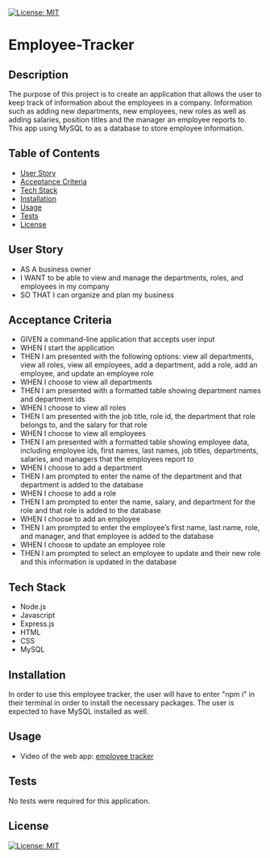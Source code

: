 [![License: MIT](https://img.shields.io/badge/License-MIT-blue.svg)](https://opensource.org/licenses/MIT)

# Employee-Tracker

## Description

The purpose of this project is to create an application that allows the user to keep track of information about the employees in a company. Information such as adding new departments, new employees, new roles as well as adding salaries, position titles and the manager an employee reports to. This app using MySQL to as a database to store employee information.  

## Table of Contents

- [User Story](#user-story)
- [Acceptance Criteria](#acceptance-criteria)
- [Tech Stack](#tech-stack)
- [Installation](#installation)
- [Usage](#usage)
- [Tests](#tests)
- [License](#license)

## **User Story**

- AS A business owner
- I WANT to be able to view and manage the departments, roles, and employees in my company
- SO THAT I can organize and plan my business

## **Acceptance Criteria**

- GIVEN a command-line application that accepts user input
- WHEN I start the application
- THEN I am presented with the following options: view all departments, view all roles, view all employees, add a department, add a role, add an employee, and update an employee role
- WHEN I choose to view all departments
- THEN I am presented with a formatted table showing department names and department ids
- WHEN I choose to view all roles
- THEN I am presented with the job title, role id, the department that role belongs to, and the salary for that role
- WHEN I choose to view all employees
- THEN I am presented with a formatted table showing employee data, including employee ids, first names, last names, job titles, departments, salaries, and managers that the employees report to
- WHEN I choose to add a department
- THEN I am prompted to enter the name of the department and that department is added to the database
- WHEN I choose to add a role
- THEN I am prompted to enter the name, salary, and department for the role and that role is added to the database
- WHEN I choose to add an employee
- THEN I am prompted to enter the employee’s first name, last name, role, and manager, and that employee is added to the database
- WHEN I choose to update an employee role
- THEN I am prompted to select an employee to update and their new role and this information is updated in the database

## Tech Stack

- Node.js
- Javascript
- Express.js
- HTML
- CSS
- MySQL

## Installation

In order to use this employee tracker, the user will have to enter "npm i" in their terminal in order to install the necessary packages. The user is expected to have MySQL installed as well. 

## Usage
 
- Video of the web app: 
[employee tracker](https://user-images.githubusercontent.com/112015433/214362037-9dea97e4-ff1b-4254-a78a-a5b46d5cd5a9.webm)


## Tests

No tests were required for this application.

## License
[![License: MIT](https://img.shields.io/badge/License-MIT-blue.svg)](https://opensource.org/licenses/MIT)


